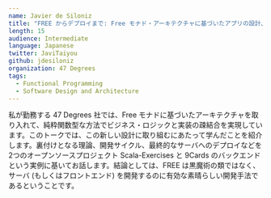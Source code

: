 ```yaml
---
name: Javier de Siloniz
title: "FREE からデプロイまで: Free モナド・アーキテクチャに基づいたアプリの設計、開発、デプロイの体験談"
length: 15
audience: Intermediate
language: Japanese
twitter: JaviTaiyou
github: jdesiloniz
organization: 47 Degrees
tags:
  - Functional Programming
  - Software Design and Architecture
---
```

私が勤務する 47 Degrees 社では、Free モナドに基づいたアーキテクチャを取り入れて、純粋関数型な方法でビジネス・ロジックと実装の疎結合を実現しています。このトークでは、この新しい設計に取り組むにあたって学んだことを紹介します。裏付けとなる理論、開発サイクル、最終的なサーバへのデプロイなどを 2つのオープンソースプロジェクト Scala-Exercises と 9Cards のバックエンドという実例に基いてお話します。結論としては、FREE は黒魔術の類ではなく、サーバ (もしくはフロントエンド) を開発するのに有効な素晴らしい開発手法であるということです。
